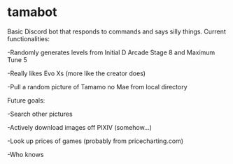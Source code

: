 # tamabot

Basic Discord bot that responds to commands and says silly things. Current functionalities:

-Randomly generates levels from Initial D Arcade Stage 8 and Maximum Tune 5

-Really likes Evo Xs (more like the creator does)

-Pull a random picture of Tamamo no Mae from local directory

Future goals:

-Search other pictures

-Actively download images off PIXIV (somehow...)

-Look up prices of games (probably from pricecharting.com)

-Who knows
